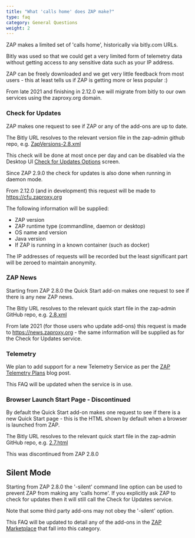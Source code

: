 ```yaml
---
title: "What 'calls home' does ZAP make?"
type: faq
category: General Questions
weight: 2
---
```


ZAP makes a limited set of 'calls home', historically via bitly.com URLs.

Bitly was used so that we could get a very limited form of telemetry data without
getting access to any sensitive data such as your IP address.

ZAP can be freely downloaded and we get very little feedback from most users -
this at least tells us if ZAP is getting more or less popular :)

From late 2021 and finishing in 2.12.0 we will migrate from bitly to our own services using the zaproxy.org domain.

###  Check for Updates

ZAP makes one request to see if ZAP or any of the add-ons are up to date.

The Bitly URL resolves to the relevant version file in the zap-admin github
repo, e.g. [ZapVersions-2.8.xml](https://github.com/zaproxy/zap-admin/blob/master/ZapVersions-2.8.xml)

This check will be done at most once per day and can be disabled via the
Desktop UI [Check for Updates Options](/docs/desktop/ui/dialogs/options/checkforupdates/) screen.

Since ZAP 2.9.0 the check for updates is also done when running in daemon mode.

From 2.12.0 (and in development) this request will be made to https://cfu.zaproxy.org

The following information will be supplied:

* ZAP version
* ZAP runtime type (commandline, daemon or desktop)
* OS name and version
* Java version
* If ZAP is running in a known container (such as docker)

The IP addresses of requests will be recorded but the least significant part will be zeroed to maintain anonymity.

###  ZAP News

Starting from ZAP 2.8.0 the Quick Start add-on makes one request to see if
there is any new ZAP news.

The Bitly URL resolves to the relevant quick start file in the zap-admin
GitHub repo, e.g. [2.8.xml](https://github.com/zaproxy/zap-admin/blob/master/files/news/2_8.xml)

From late 2021 (for those users who update add-ons) this request is made to https://news.zaproxy.org - the same information will be supplied as
for the Check for Updates service.

### Telemetry

We plan to add support for a new Telemetry Service as per the [ZAP Telemetry Plans](/blog/2021-10-25-zap-telemetry-plans/) blog post.

This FAQ will be updated when the service is in use.

###  Browser Launch Start Page - Discontinued

By default the Quick Start add-on makes one request to see if there is a new
Quick Start page - this is the HTML shown by default when a browser is
launched from ZAP.

The Bitly URL resolves to the relevant quick start file in the zap-admin
GitHub repo, e.g. [2.7.html](https://github.com/zaproxy/zap-admin/blob/master/files/launch/2.7.html)

This was discontinued from ZAP 2.8.0

##  Silent Mode

Starting from ZAP 2.8.0 the '-silent' command line option can be used to prevent ZAP from making any 'calls home'.
If you explicitly ask ZAP to check for updates then it will still call the Check for Updates service.

Note that some third party add-ons may not obey the '-silent' option.

This FAQ will be updated to detail any of the add-ons in the [ZAP Marketplace](/addons/)
that fall into this category.
